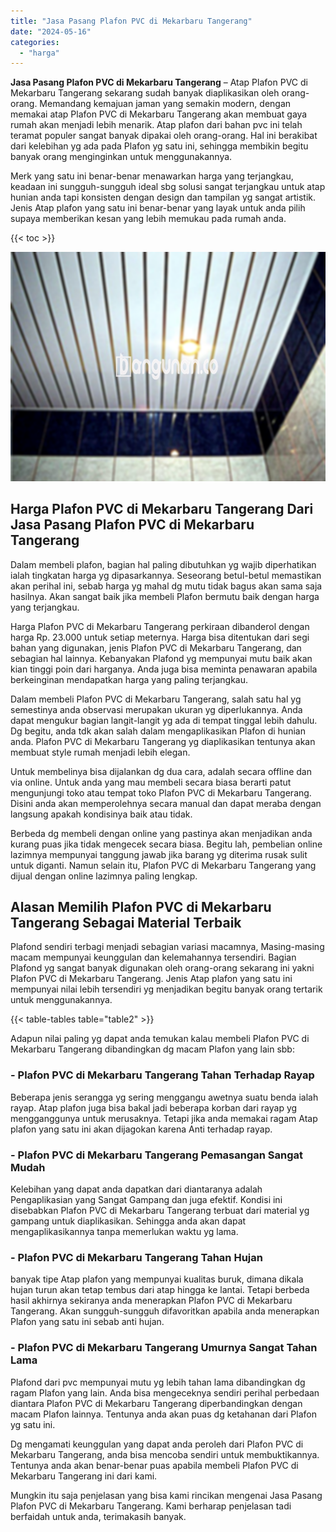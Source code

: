 ```yaml
---
title: "Jasa Pasang Plafon PVC di Mekarbaru Tangerang"
date: "2024-05-16"
categories: 
  - "harga"
---
```


**Jasa Pasang Plafon PVC di Mekarbaru Tangerang** – Atap Plafon PVC di Mekarbaru Tangerang sekarang sudah banyak diaplikasikan oleh orang-orang. Memandang kemajuan jaman yang semakin modern, dengan memakai atap Plafon PVC di Mekarbaru Tangerang akan membuat gaya rumah akan menjadi lebih menarik. Atap plafon dari bahan pvc ini telah teramat populer sangat banyak dipakai oleh orang-orang. Hal ini berakibat dari kelebihan yg ada pada Plafon yg satu ini, sehingga membikin begitu banyak orang menginginkan untuk menggunakannya.

Merk yang satu ini benar-benar menawarkan harga yang terjangkau, keadaan ini sungguh-sungguh ideal sbg solusi sangat terjangkau untuk atap hunian anda tapi konsisten dengan design dan tampilan yg sangat artistik. Jenis Atap plafon yang satu ini benar-benar yang layak untuk anda pilih supaya memberikan kesan yang lebih memukau pada rumah anda.

{{< toc >}}

![Jasa Pasang Plafon PVC di Mekarbaru Tangerang](/images/flafond-pvc-murah24.png)

## Harga Plafon PVC di Mekarbaru Tangerang Dari Jasa Pasang Plafon PVC di Mekarbaru Tangerang

Dalam membeli plafon, bagian hal paling dibutuhkan yg wajib diperhatikan ialah tingkatan harga yg dipasarkannya. Seseorang betul-betul memastikan akan perihal ini, sebab harga yg mahal dg mutu tidak bagus akan sama saja hasilnya. Akan sangat baik jika membeli Plafon bermutu baik dengan harga yang terjangkau.

Harga Plafon PVC di Mekarbaru Tangerang perkiraan dibanderol dengan harga Rp. 23.000 untuk setiap meternya. Harga bisa ditentukan dari segi bahan yang digunakan, jenis Plafon PVC di Mekarbaru Tangerang, dan sebagian hal lainnya. Kebanyakan Plafond yg mempunyai mutu baik akan kian tinggi poin dari harganya. Anda juga bisa meminta penawaran apabila berkeinginan mendapatkan harga yang paling terjangkau.

Dalam membeli Plafon PVC di Mekarbaru Tangerang, salah satu hal yg semestinya anda observasi merupakan ukuran yg diperlukannya. Anda dapat mengukur bagian langit-langit yg ada di tempat tinggal lebih dahulu. Dg begitu, anda tdk akan salah dalam mengaplikasikan Plafon di hunian anda. Plafon PVC di Mekarbaru Tangerang yg diaplikasikan tentunya akan membuat style rumah menjadi lebih elegan.

Untuk membelinya bisa dijalankan dg dua cara, adalah secara offline dan via online. Untuk anda yang mau membeli secara biasa berarti patut mengunjungi toko atau tempat toko Plafon PVC di Mekarbaru Tangerang. Disini anda akan memperolehnya secara manual dan dapat meraba dengan langsung apakah kondisinya baik atau tidak.

Berbeda dg membeli dengan online yang pastinya akan menjadikan anda kurang puas jika tidak mengecek secara biasa. Begitu lah, pembelian online lazimnya mempunyai tanggung jawab jika barang yg diterima rusak sulit untuk diganti. Namun selain itu, Plafon PVC di Mekarbaru Tangerang yang dijual dengan online lazimnya paling lengkap.

## Alasan Memilih Plafon PVC di Mekarbaru Tangerang Sebagai Material Terbaik

Plafond sendiri terbagi menjadi sebagian variasi macamnya, Masing-masing macam mempunyai keunggulan dan kelemahannya tersendiri. Bagian Plafond yg sangat banyak digunakan oleh orang-orang sekarang ini yakni Plafon PVC di Mekarbaru Tangerang. Jenis Atap plafon yang satu ini mempunyai nilai lebih tersendiri yg menjadikan begitu banyak orang tertarik untuk menggunakannya.

{{< table-tables table="table2" >}}

Adapun nilai paling yg dapat anda temukan kalau membeli Plafon PVC di Mekarbaru Tangerang dibandingkan dg macam Plafon yang lain sbb:

### \- Plafon PVC di Mekarbaru Tangerang Tahan Terhadap Rayap

Beberapa jenis serangga yg sering menggangu awetnya suatu benda ialah rayap. Atap plafon juga bisa bakal jadi beberapa korban dari rayap yg mengganggunya untuk merusaknya. Tetapi jika anda memakai ragam Atap plafon yang satu ini akan dijagokan karena Anti terhadap rayap.

### \- Plafon PVC di Mekarbaru Tangerang Pemasangan Sangat Mudah

Kelebihan yang dapat anda dapatkan dari diantaranya adalah Pengaplikasian yang Sangat Gampang dan juga efektif. Kondisi ini disebabkan Plafon PVC di Mekarbaru Tangerang terbuat dari material yg gampang untuk diaplikasikan. Sehingga anda akan dapat mengaplikasikannya tanpa memerlukan waktu yg lama.

### \- Plafon PVC di Mekarbaru Tangerang Tahan Hujan

banyak tipe Atap plafon yang mempunyai kualitas buruk, dimana dikala hujan turun akan tetap tembus dari atap hingga ke lantai. Tetapi berbeda hasil akhirnya sekiranya anda menerapkan Plafon PVC di Mekarbaru Tangerang. Akan sungguh-sungguh difavoritkan apabila anda menerapkan Plafon yang satu ini sebab anti hujan.

### \- Plafon PVC di Mekarbaru Tangerang Umurnya Sangat Tahan Lama

Plafond dari pvc mempunyai mutu yg lebih tahan lama dibandingkan dg ragam Plafon yang lain. Anda bisa mengeceknya sendiri perihal perbedaan diantara Plafon PVC di Mekarbaru Tangerang diperbandingkan dengan macam Plafon lainnya. Tentunya anda akan puas dg ketahanan dari Plafon yg satu ini.

Dg mengamati keunggulan yang dapat anda peroleh dari Plafon PVC di Mekarbaru Tangerang, anda bisa mencoba sendiri untuk membuktikannya. Tentunya anda akan benar-benar puas apabila membeli Plafon PVC di Mekarbaru Tangerang ini dari kami.

Mungkin itu saja penjelasan yang bisa kami rincikan mengenai Jasa Pasang Plafon PVC di Mekarbaru Tangerang. Kami berharap penjelasan tadi berfaidah untuk anda, terimakasih banyak.
